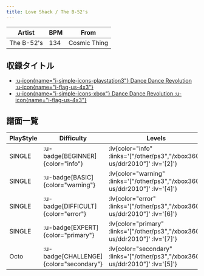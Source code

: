 ```yaml
---
title: Love Shack / The B-52's
---
```


|Artist|BPM|From|
|------|---|----|
|The B-52's|134|Cosmic Thing|

## 収録タイトル

- [ :u-icon{name="i-simple-icons-playstation3"} Dance Dance Revolution :u-icon{name="i-flag-us-4x3"} ](/other/ps3)
- [ :u-icon{name="i-simple-icons-xbox"} Dance Dance Revolution :u-icon{name="i-flag-us-4x3"} ](/xbox360-us/ddr2010)

## 譜面一覧

|PlayStyle|Difficulty|Levels|Notes|Movie|
|---------|----------|------|-----|-----|
|SINGLE| :u-badge[BEGINNER]{color="info"} | :lv{color="info" :links='["/other/ps3","/xbox360-us/ddr2010"]' :lv='[2]'} |91/0||
|SINGLE| :u-badge[BASIC]{color="warning"} | :lv{color="warning" :links='["/other/ps3","/xbox360-us/ddr2010"]' :lv='[4]'} |148/8||
|SINGLE| :u-badge[DIFFICULT]{color="error"} | :lv{color="error" :links='["/other/ps3","/xbox360-us/ddr2010"]' :lv='[6]'} |253/14||
|SINGLE| :u-badge[EXPERT]{color="primary"} | :lv{color="primary" :links='["/other/ps3","/xbox360-us/ddr2010"]' :lv='[7]'} |297/16||
|Octo| :u-badge[CHALLENGE]{color="secondary"} | :lv{color="secondary" :links='["/other/ps3","/xbox360-us/ddr2010"]' :lv='[5]'} |||
